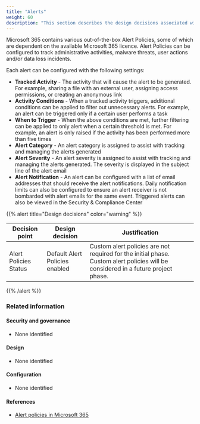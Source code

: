 ```yaml
---
title: "Alerts"
weight: 60
description: "This section describes the design decisions associated with Alerts Microsoft 365 security features for system(s) built using ASD's Blueprint for Secure Cloud."
---
```


Microsoft 365 contains various out-of-the-box Alert Policies, some of which are dependent on the available Microsoft 365 licence. Alert Policies can be configured to track administrative activities, malware threats, user actions and/or data loss incidents.

Each alert can be configured with the following settings:

- **Tracked Activity** - The activity that will cause the alert to be generated. For example, sharing a file with an external user, assigning access permissions, or creating an anonymous link
- **Activity Conditions** - When a tracked activity triggers, additional conditions can be applied to filter out unnecessary alerts. For example, an alert can be triggered only if a certain user performs a task
- **When to Trigger** - When the above conditions are met, further filtering can be applied to only alert when a certain threshold is met. For example, an alert is only raised if the activity has been performed more than five times
- **Alert Category** - An alert category is assigned to assist with tracking and managing the alerts generated
- **Alert Severity** - An alert severity is assigned to assist with tracking and managing the alerts generated. The severity is displayed in the subject line of the alert email
- **Alert Notification** - An alert can be configured with a list of email addresses that should receive the alert notifications. Daily notification limits can also be configured to ensure an alert receiver is not bombarded with alert emails for the same event. Triggered alerts can also be viewed in the Security & Compliance Center

{{% alert title="Design decisions" color="warning" %}}

| Decision point        | Design decision                | Justification                                                                                                                     |
| --------------------- | ------------------------------ | --------------------------------------------------------------------------------------------------------------------------------- |
| Alert Policies Status | Default Alert Policies enabled | Custom alert policies are not required for the initial phase. Custom alert policies will be considered in a future project phase. |

{{% /alert %}}

### Related information

#### Security and governance

- None identified

#### Design

- None identified

#### Configuration

- None identified

#### References

- [Alert policies in Microsoft 365](https://docs.microsoft.com/microsoft-365/compliance/alert-policies?view=o365-worldwide)
